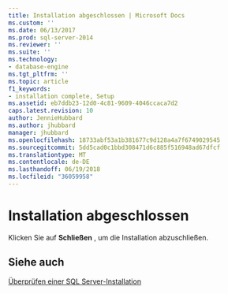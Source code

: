 ```yaml
---
title: Installation abgeschlossen | Microsoft Docs
ms.custom: ''
ms.date: 06/13/2017
ms.prod: sql-server-2014
ms.reviewer: ''
ms.suite: ''
ms.technology:
- database-engine
ms.tgt_pltfrm: ''
ms.topic: article
f1_keywords:
- installation complete, Setup
ms.assetid: eb7ddb23-12d0-4c81-9609-4046ccaca7d2
caps.latest.revision: 10
author: JennieHubbard
ms.author: jhubbard
manager: jhubbard
ms.openlocfilehash: 18733abf53a1b381677c9d128a4a7f6749029545
ms.sourcegitcommit: 5dd5cad0c1bbd308471d6c885f516948ad67dfcf
ms.translationtype: MT
ms.contentlocale: de-DE
ms.lasthandoff: 06/19/2018
ms.locfileid: "36059958"
---
```

# <a name="complete---installation"></a>Installation abgeschlossen
  Klicken Sie auf **Schließen** , um die Installation abzuschließen.  
  
## <a name="see-also"></a>Siehe auch  
 [Überprüfen einer SQL Server-Installation](../../database-engine/install-windows/validate-a-sql-server-installation.md)  
  
  